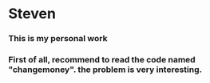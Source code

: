 # Steven
### This is my personal work
### First of all, recommend to read the code named "changemoney". the problem is very interesting. 
 
